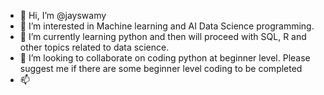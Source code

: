 - 👋 Hi, I’m @jayswamy
- 👀 I’m interested in Machine learning and AI Data Science programming. 
- 🌱 I’m currently learning python and then will proceed with SQL, R and other topics related to data science.
- 💞️ I’m looking to collaborate on coding python at beginner level. Please suggest me if there are some beginner level coding to be completed
- 📫 

<!---
jayswamy/jayswamy is a ✨ special ✨ repository because its `README.md` (this file) appears on your GitHub profile.
You can click the Preview link to take a look at your changes.
--->
